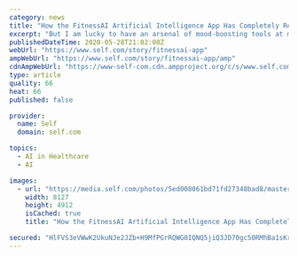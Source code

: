 ```yaml
---
category: news
title: "How the FitnessAI Artificial Intelligence App Has Completely Revolutionized My Workouts"
excerpt: "But I am lucky to have an arsenal of mood-boosting tools at my disposal: calls with loved ones, phone sessions with my therapist, cuddles with my dog—and my daily workout with the FitnessAI app, which uses artificial intelligence based on 5."
publishedDateTime: 2020-05-28T21:02:00Z
webUrl: "https://www.self.com/story/fitnessai-app"
ampWebUrl: "https://www.self.com/story/fitnessai-app/amp"
cdnAmpWebUrl: "https://www-self-com.cdn.ampproject.org/c/s/www.self.com/story/fitnessai-app/amp"
type: article
quality: 66
heat: 66
published: false

provider:
  name: Self
  domain: self.com

topics:
  - AI in Healthcare
  - AI

images:
  - url: "https://media.self.com/photos/5ed008061bd71fd27348bad8/master/pass/workout_app_phone.jpg"
    width: 8127
    height: 4912
    isCached: true
    title: "How the FitnessAI Artificial Intelligence App Has Completely Revolutionized My Workouts"

secured: "HlFVS3eVWwK2UkuNJe2JZb+H9MfPGrRQWG0IQNQ5jiQ3JD70gc50RMhBa1sKrrvfUvvA/XfYbckAv9l7mwQqRgjlKJpMPC+6G6lOYVtvlcY28HP/qH0oGFbCQulj16G+o4M11owuEU0FL+4LsuV0njW8Hh5xvfuYYOdlVtqGXLIBGt952TxcBBRcZ+BOtDxaQul4HbTbHcEeJPvclrrKf1Vy9YseN/pHRIutRCA1aUWBcdE+oav6JGzDBDg8evAg0+306+uxst/Tk/5UxZku/a5vFj7ME+9UpijJGO61G5yw+UKFwbqtCR4K6cWZuBpAebYIYOjX9DnlEZJXmm+k5JJK2GvKQTL2skHRdDlhg0ueIQjGENiJM0t9ictg5AHoFiE+BJDIoYaM46lqFy0klJLMFJxfBOBpGzQW7mXO7HddERO7Di0frUioENkhGH87t/qUy9X3EpybfRy5A3PMUREk2WCFQHlp2JL09SUc3RY=;Q1xpABM5EN0tTS1i+7PQtQ=="
---
```


